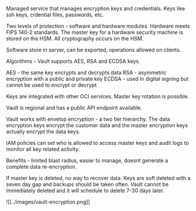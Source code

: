 Managed service that manages encryption keys and credentials. Keys like ssh keys, crdential files, passwords, etc. 

Two levels of protection - software and hardware modules. Hardware meets FIPS 140-2 standards. The master key for a hardware security machine is stored on the HSM. All cryptography occurs on the HSM.

Software store in server, can be exported, operations allowed on clients. 

Algorithms - Vault supports AES, RSA and ECDSA keys. 

AES - the same key encrypts and decrypts data
RSA - asymmetric encryption with a public and private key
ECDSA - used in digital signing but cannot be used to encrypt or decrypt

Keys are integrated with other OCI services. Master key rotation is possible.

Vault is regional and has a public API endpoint available. 

Vault works with envelop encryption - a two tier hierarchy. The data encryption keys encrypt the customer data and the master encryption keys actually encrypt the data keys. 

IAM policies can set who is allowed to access master keys and audit logs to monitor all key related activity. 

Benefits - limited blast radius, easier to manage, doesnt generate a complete data re-encryption.

If master key is deleted, no way to recover data. Keys are soft deleted with a seven day gap and backups should be taken often. Vault cannot be immediately deleted and it will schedule to delete 7-30 days later. 

![[../images/vault-encryption.png]]